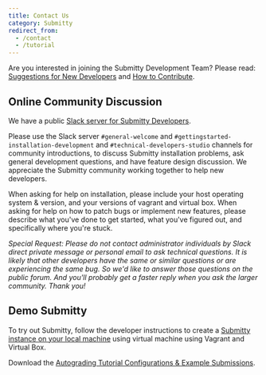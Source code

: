 ```yaml
---
title: Contact Us
category: Submitty
redirect_from:
  - /contact
  - /tutorial
---
```


Are you interested in joining the Submitty Development Team?  Please read:  
[Suggestions for New Developers](/developer/getting_started/index#suggestions-for-new-developers)  and  [How to Contribute](/developer/getting_started/how_to_contribute).


## Online Community Discussion

We have a public [Slack server for Submitty Developers](https://join.slack.com/t/submitty/shared_invite/enQtMzE1NzgyMzUzNzI5LWZhOGM4NWU4M2U3ZmM2ZmM5NTYwNjk3NTc5Yjg1ZGRlYzU1MjcwYWNkNGYxZjk2YTk3ZmEyODY3MjEyOTc0M2E).

Please use the Slack server `#general-welcome` and
`#gettingstarted-installation-development` and
`#technical-developers-studio` channels for community introductions,
to discuss Submitty installation problems, ask general development
questions, and have feature design discussion.  We appreciate the
Submitty community working together to help new developers.

When asking for help on installation, please include your host
operating system & version, and your versions of vagrant and virtual
box.  When asking for help on how to patch bugs or implement new features,
please describe what you've done to get started, what you've figured
out, and specifically where you're stuck.

_Special Request: Please do not contact administrator individuals by Slack
direct private message or personal email to ask technical questions.
It is likely that other developers have the same or similar questions
or are experiencing the same bug.  So we'd like to answer those questions
on the public forum.  And you'll probably get a faster reply when you
ask the larger community.  Thank you!_


## Demo Submitty

To try out Submitty, follow the developer instructions to create a
[Submitty instance on your local machine](/developer/vm_install_using_vagrant)
using virtual machine using Vagrant and Virtual Box.

Download the [Autograding Tutorial Configurations & Example Submissions](https://github.com/Submitty/Tutorial/archive/main.zip).









